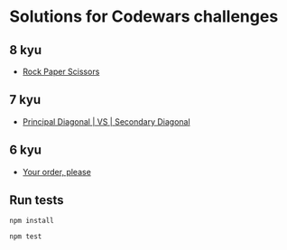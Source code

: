# Solutions for Codewars challenges

## 8 kyu

* [Rock Paper Scissors](https://www.codewars.com/kata/5672a98bdbdd995fad00000f)

## 7 kyu

* [Principal Diagonal | VS | Secondary Diagonal](https://www.codewars.com/kata/5a8c1b06fd5777d4c00000dd)

## 6 kyu

* [Your order, please](https://www.codewars.com/kata/55c45be3b2079eccff00010f)

## Run tests

`npm install`

`npm test`
